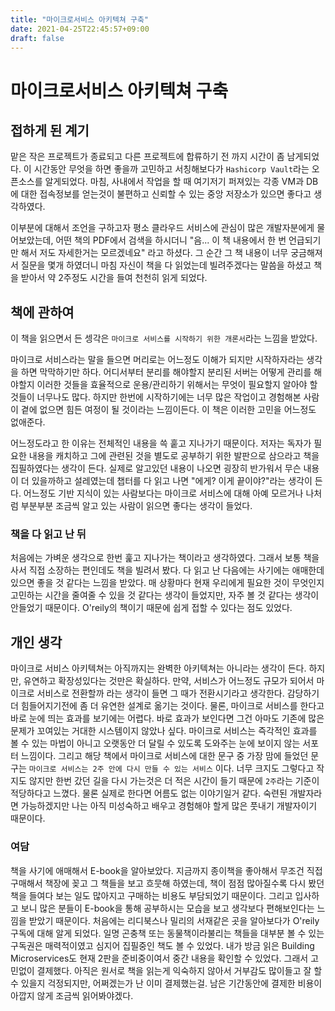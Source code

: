 ```yaml
---
title: "마이크로서비스 아키텍쳐 구축"
date: 2021-04-25T22:45:57+09:00
draft: false
---
```

# 마이크로서비스 아키텍쳐 구축
## 접하게 된 계기
맡은 작은 프로젝트가 종료되고 다른 프로젝트에 합류하기 전 까지 시간이 좀 남게되었다. 이 시간동안 무엇을 하면 좋을까 고민하고 서칭해보다가 ```Hashicorp Vault```라는 오픈소스를 알게되었다. 마침, 사내에서 작업을 할 때 여기저기 퍼져있는 각종 VM과 DB에 대한 접속정보를 얻는것이 불편하고 신뢰할 수 있는 중앙 저장소가 있으면 좋다고 생각하였다.

이부분에 대해서 조언을 구하고자 평소 클라우드 서비스에 관심이 많은 개발자분에게 물어보았는데, 어떤 책의 PDF에서 검색을 하시더니 "음... 이 책 내용에서 한 번 언급되기만 해서 저도 자세한거는 모르겠네요" 라고 하셨다. 그 순간 그 책 내용이 너무 궁금해져서 질문을 몇개 하였더니 마침 자신이 책을 다 읽었는데 빌려주겠다는 말씀을 하셨고 책을 받아서 약 2주정도 시간을 들여 천천히 읽게 되었다.

## 책에 관하여
이 책을 읽으면서 든 셍각은 ```마이크로 서비스를 시작하기 위한 개론서```라는 느낌을 받았다.

마이크로 서비스라는 말을 들으면 머리로는 어느정도 이해가 되지만 시작하자라는 생각을 하면 막막하기만 하다. 어디서부터 분리를 해야할지 분리된 서버는 어떻게 관리를 해야할지 이러한 것들을 효율적으로 운용/관리하기 위해서는 무엇이 필요할지 알아야 할 것들이 너무나도 많다. 하지만 한번에 시작하기에는 너무 많은 작업이고 경험해본 사람이 곁에 없으면 힘든 여정이 될 것이라는 느낌이든다. 이 책은 이러한 고민을 어느정도 없애준다. 

어느정도라고 한 이유는 전체적인 내용을 쓱 훝고 지나가기 때문이다. 저자는 독자가 필요한 내용을 캐치하고 그에 관련된 것을 별도로 공부하기 위한 발판으로 삼으라고 책을 집필하였다는 생각이 든다. 실제로 알고있던 내용이 나오면 굉장히 반가워서 무슨 내용이 더 있을까하고 설레였는데 챕터를 다 읽고 나면 "에게? 이게 끝이야?"라는 생각이 든다. 어느정도 기반 지식이 있는 사람보다는 마이크로 서비스에 대해 아예 모르거나 나처럼 부분부분 조금씩 알고 있는 사람이 읽으면 좋다는 생각이 들었다.

### 책을 다 읽고 난 뒤
처음에는 가벼운 생각으로 한번 훑고 지나가는 책이라고 생각하였다. 그래서 보통 책을 사서 직접 소장하는 편인데도 책을 빌려서 봤다. 다 읽고 난 다음에는 사기에는 애매한데 있으면 좋을 것 같다는 느낌을 받았다. 매 상황마다 현재 우리에게 필요한 것이 무엇인지 고민하는 시간을 줄여줄 수 있을 것 같다는 생각이 들었지만, 자주 볼 것 같다는 생각이 안들었기 때문이다. O'reily의 책이기 때문에 쉽게 접할 수 있다는 점도 있었다.

## 개인 생각
마이크로 서비스 아키텍쳐는 아직까지는 완벽한 아키텍쳐는 아니라는 생각이 든다. 하지만, 유연하고 확장성있다는 것만은 확실하다. 만약, 서비스가 어느정도 규모가 되어서 마이크로 서비스로 전환할까 라는 생각이 들면 그 때가 전환시기라고 생각한다. 감당하기 더 힘들어지기전에 좀 더 유연한 설계로 옮기는 것이다. 물론, 마이크로 서비스를 한다고 바로 눈에 띄는 효과를 보기에는 어렵다. 바로 효과가 보인다면 그건 아마도 기존에 많은 문제가 꼬여있는 거대한 시스템이지 않았나 싶다. 마이크로 서비스는 즉각적인 효과를 볼 수 있는 마법이 아니고 오랫동안 더 달릴 수 있도록 도와주는 눈에 보이지 않는 서포터 느낌이다. 그리고 해당 책에서 마이크로 서비스에 대한 문구 중 가장 맘에 들었던 문구는 ```마이크로 서비스는 2주 안에 다시 만들 수 있는 서비스``` 이다. 너무 크지도 그렇다고 작지도 않지만 한번 갔던 길을 다시 가는것은 더 적은 시간이 들기 때문에 ```2주```라는 기준이 적당하다고 느꼈다. 물론 실제로 한다면 어름도 없는 이야기일거 같다. 숙련된 개발자라면 가능하겠지만 나는 아직 미성숙하고 배우고 경험해야 할게 많은 풋내기 개발자이기 때문이다.

### 여담
책을 사기에 애매해서 E-book을 알아보았다. 지금까지 종이책을 좋아해서 무조건 직접 구매해서 책장에 꽂고 그 책들을 보고 흐뭇해 하였는데, 책이 점점 많아질수록 다시 봤던 책을 들여다 보는 일도 많아지고 구매하는 비용도 부담되었기 때문이다. 그리고 입사하고 보니 많은 분들이 E-book을 통해 공부하시는 모습을 보고 생각보다 편해보인다는 느낌을 받았기 때문이다. 처음에는 리디북스나 밀리의 서재같은 곳을 알아보다가 O'reily 구독에 대해 알게 되었다. 일명 곤충책 또는 동물책이라불리는 책들을 대부분 볼 수 있는 구독권은 매력적이였고 심지어 집필중인 책도 볼 수 있었다. 내가 방금 읽은 Building Microservices도 현재 2판을 준비중이여서 중간 내용을 확인할 수 있었다. 그래서 고민없이 결제했다. 아직은 원서로 책을 읽는게 익숙하지 않아서 거부감도 많이들고 잘 할 수 있을지 걱정되지만, 어쩌겠는가 난 이미 결제했는걸. 남은 기간동안에 결제한 비용이 아깝지 않게 조금씩 읽어봐야겠다.